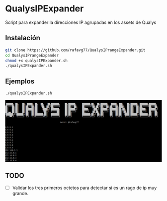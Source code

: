# QualysIPExpander
Script para expander la direcciones IP agrupadas en los assets de Qualys

## Instalación
```bash
git clone https://github.com/rafavg77/QualysIPrangeExpander.git
cd QualysIPrangeExpander
chmod +x qualysIPExpander.sh
./qualysIPExpander.sh
```

## Ejemplos
```bash
./qualysIPExpander.sh
```

![screen1](https://raw.githubusercontent.com/rafavg77/QualysIPrangeExpander/master/Captura.PNG)

## TODO
- [ ] Validar los tres primeros octetos para detectar si es un rago de ip muy grande.
